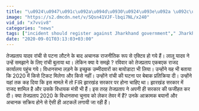 ```yaml
---
title: "\u0924\u0947\u091c\u092a\u094d\u0930\u0924\u093e\u092a \u092c\u094b\u0932\u0947 \u092e\u0941\u091d\u0947 \u0938\u0941\u0935\u093f\u0927\u093e\u090f\u0902 \u092e\u0941\u0939\u0948\u092f\u093e \u0928\u093e \u0915\u0930\u093e\u0928\u0947 \u0915\u0947 \u0932\u093f\u090f \u091d\u093e\u0930\u0916\u0902\u0921 \u0938\u0930\u0915\u093e\u0930 \u092a\u0930 \u0926\u0930\u094d\u091c \u0939\u094b FIR"
image: "https://s2.dmcdn.net/v/SQsn41VJF-lbqi7NL/x240"
vid_id: "x7vviv8"
categories: "news"
tags: ["incident should register against Jharkhand government"," Jharkhand government"," Tej pratap yadav"]
date: "2020-09-01T03:13:03+03:00"
---
```

तेजप्रताप यादव रांची से पटना लौटने के बाद अचानक राजनीतिक रूप से एक्टिव हो गये हैं। लालू यादव ने उन्हें समझाने के लिए रांची बुलाया था। लेकिन क्या वे समझे ? रविवार को तेजप्रताप एकबएक राजद कार्यालय पहुंच गये। विधानसभा लड़ने के इच्छुक उम्मीदवारों का बायोडाटा भी लिया। उन्होंने यह भी बताया कि 2020 में किसे टिकट मिलेगा और किसे नहीं। उन्होंने रांची की घटना पर बेबाक प्रतिक्रिया दी। उन्होंने यहां तक कह दिया कि इस मामले में तो FIR झारखंड सरकार पर होना चाहिए था। झारखंड सरकार में राजद शामिल है और उसके विधायक मंत्री भी हैं। इस तरह तेजप्रताप ने अपनी ही सरकार की फजीहत कर दी। क्या तेजप्रताप 2020 के विधानसभा चुनाव को लेकर तेवर में हैं? उनके आक्रामक बयानों और अचानक सक्रिय होने से ऐसी ही अटकलें लगायी जा रही हैं।  <br>
